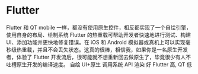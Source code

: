 # Flutter

Flutter 和 QT mobile 一样，都没有使用原生控件，相反都实现了一个自绘引擎，使用自身的布局、绘制系统
Flutter 的热重载可帮助开发者快速地进行测试、构建 UI、添加功能并更快地修复错误。在 iOS 和 Android 模拟器或真机上可以实现毫秒级热重载，并且不会丢失状态。这真的很棒，相信我，如果你是一名原生开发者，体验了 Flutter 开发流后，很可能就不想重新回去做原生了，毕竟很少有人不吐槽原生开发的编译速度。
自绘 UI+原生 调用系统 API 渲染 好 Flutter 高, QT 低
